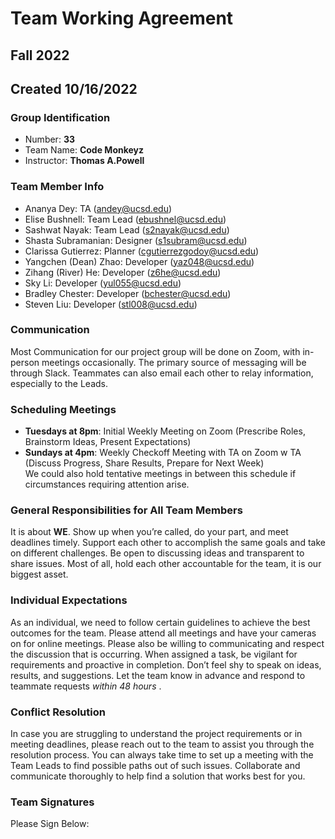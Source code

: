 # Team Working Agreement
## Fall 2022
## Created 10/16/2022

### Group Identification
- Number: **33**
- Team Name: **Code Monkeyz**
- Instructor: **Thomas A.Powell**

### Team Member Info
- Ananya Dey: TA (andey@ucsd.edu)
- Elise Bushnell: Team Lead (ebushnel@ucsd.edu)
- Sashwat Nayak: Team Lead (s2nayak@ucsd.edu)
- Shasta Subramanian: Designer (s1subram@ucsd.edu)
- Clarissa Gutierrez: Planner (cgutierrezgodoy@ucsd.edu)
- Yangchen (Dean) Zhao: Developer (yaz048@ucsd.edu)
- Zihang (River) He: Developer (z6he@ucsd.edu)
- Sky Li: Developer (yul055@ucsd.edu)
- Bradley Chester: Developer (bchester@ucsd.edu)
- Steven Liu: Developer (stl008@ucsd.edu)

### Communication
Most Communication for our project group will be done on Zoom, with in-person meetings occasionally. The primary source of messaging will be through Slack. Teammates can also email each other to relay information, especially to the Leads. 

### Scheduling Meetings
- **Tuesdays at 8pm**: Initial Weekly Meeting on Zoom (Prescribe Roles, Brainstorm Ideas, Present Expectations)
- **Sundays at 4pm**: Weekly Checkoff Meeting with TA on Zoom w TA (Discuss Progress, Share Results, Prepare for Next Week) \
We could also hold tentative meetings in between this schedule if circumstances requiring attention arise.

### General Responsibilities for All Team Members
It is about **WE**. Show up when you’re called, do your part, and meet deadlines timely. Support each other to accomplish the same goals and take on different challenges. Be open to discussing ideas and transparent to share issues. Most of all, hold each other accountable for the team, it is our biggest asset.

### Individual Expectations
As an individual, we need to follow certain guidelines to achieve the best outcomes for the team. Please attend all meetings and have your cameras on for online meetings. Please also be willing to communicating and respect the discussion that is occurring. When assigned a task, be vigilant for requirements and proactive in completion. Don’t feel shy to speak on ideas, results, and suggestions. Let the team know in advance and respond to teammate requests *within 48 hours* .

### Conflict Resolution
In case you are struggling to understand the project requirements or in meeting deadlines, please reach out to the team to assist you through the resolution process. You can always take time to set up a meeting with the Team Leads to find possible paths out of such issues. Collaborate and communicate thoroughly to help find a solution that works best for you.

### Team Signatures
Please Sign Below:


